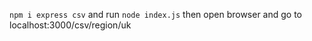`npm i express csv`
and run `node index.js`
then open browser and go to localhost:3000/csv/region/uk